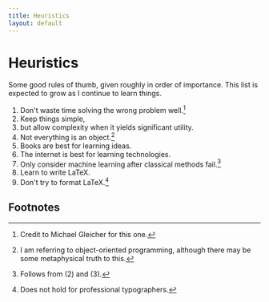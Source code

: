```yaml
---
title: Heuristics
layout: default
---
```


# Heuristics

Some good rules of thumb, given roughly in order of importance. This list is expected to grow as I continue to learn things.

1. Don't waste time solving the wrong problem well.[^1]
2. Keep things simple,
3. but allow complexity when it yields significant utility.
4. Not everything is an object.[^2]
5. Books are best for learning ideas.
6. The internet is best for learning technologies.
7. Only consider machine learning after classical methods fail.[^3]
8. Learn to write LaTeX.
9. Don't try to format LaTeX.[^4]

## Footnotes

[^1]: Credit to Michael Gleicher for this one.
[^2]: I am referring to object-oriented programming, although there may be some metaphysical truth to this.
[^3]: Follows from (2) and (3).
[^4]: Does not hold for professional typographers.
